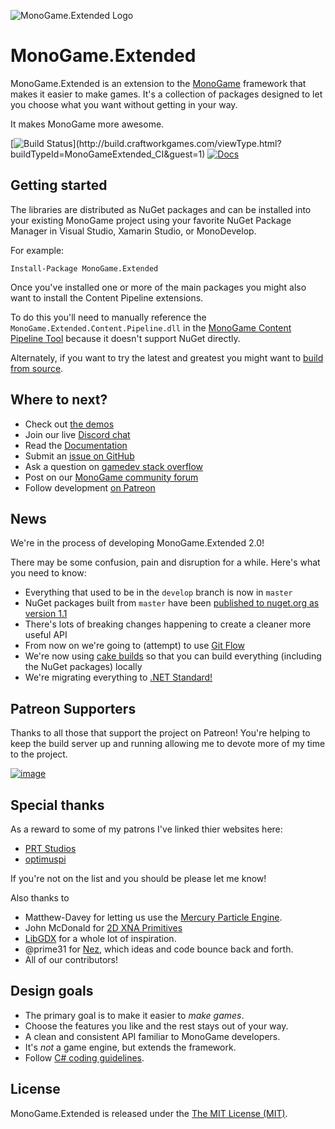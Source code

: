 ![MonoGame.Extended Logo](https://raw.githubusercontent.com/craftworkgames/MonoGame.Extended/master/Logos/logo-banner-800.png)

# MonoGame.Extended

MonoGame.Extended is an extension to the [MonoGame](http://www.monogame.net/) framework that makes it easier to make games. It's a collection of packages designed to let you choose what you want without getting in your way.

It makes MonoGame more awesome.

[![Build Status](http://build.craftworkgames.com/app/rest/builds/buildType:(id:MonoGameExtended_Build)/statusIcon)](http://build.craftworkgames.com/viewType.html?buildTypeId=MonoGameExtended_CI&guest=1) [![Docs](https://img.shields.io/badge/docs-latest-brightgreen.svg?style=flat)](http://docs.monogameextended.net/)

## Getting started

The libraries are distributed as NuGet packages and can be installed into your existing MonoGame project using your favorite NuGet Package Manager in Visual Studio, Xamarin Studio, or MonoDevelop. 

For example:

    Install-Package MonoGame.Extended

Once you've installed one or more of the main packages you might also want to install the Content Pipeline extensions.

To do this you'll need to manually reference the `MonoGame.Extended.Content.Pipeline.dll` in the [MonoGame Content Pipeline Tool](http://docs.monogameextended.net/Installation/#referencing-the-content-pipeline-extension) because it doesn't support NuGet directly.

Alternately, if you want to try the latest and greatest you might want to [build from source](http://docs.monogameextended.net/Development/Building-from-Source/).

## Where to next?

 - Check out [the demos](https://github.com/craftworkgames/MonoGame.Extended/tree/develop/Source/Demos)
 - Join our live [Discord chat](https://discord.gg/xPUEkj9)
 - Read the [Documentation](http://docs.monogameextended.net/)
 - Submit an [issue on GitHub](https://github.com/craftworkgames/MonoGame.Extended/issues)
 - Ask a question on [gamedev stack overflow](http://gamedev.stackexchange.com/questions/tagged/monogame-extended)
 - Post on our [MonoGame community forum](http://community.monogame.net/category/extended)
 - Follow development [on Patreon](https://www.patreon.com/craftworkgames)
 
## News

We're in the process of developing MonoGame.Extended 2.0! 

There may be some confusion, pain and disruption for a while. Here's what you need to know:
 
 - Everything that used to be in the `develop` branch is now in `master`
 - NuGet packages built from `master` have been [published to nuget.org as version 1.1](https://www.nuget.org/packages?q=monogame.extended)
 - There's lots of breaking changes happening to create a cleaner more useful API
 - From now on we're going to (attempt) to use [Git Flow](https://gitversion.readthedocs.io/en/latest/git-branching-strategies/gitflow/)
 - We're now using [cake builds](https://cakebuild.net/) so that you can build everything (including the NuGet packages) locally
 - We're migrating everything to [.NET Standard!](https://www.patreon.com/posts/one-library-to-18916187)

## Patreon Supporters

Thanks to all those that support the project on Patreon! You're helping to keep the build server up and running allowing me to devote more of my time to the project.

[![image](https://cloud.githubusercontent.com/assets/3201643/17462536/f5608898-5cf3-11e6-8e81-47d6594a8d9c.png)](https://www.patreon.com/craftworkgames)

## Special thanks

As a reward to some of my patrons I've linked thier websites here:
 - [PRT Studios](http://prt-studios.com/)
 - [optimuspi](http://www.optimuspi.com/)
 
If you're not on the list and you should be please let me know!

Also thanks to

 - Matthew-Davey for letting us use the [Mercury Particle Engine](https://github.com/Matthew-Davey/mercury-particle-engine).
 - John McDonald for [2D XNA Primitives](https://bitbucket.org/C3/2d-xna-primitives/wiki/Home)
 - [LibGDX](https://libgdx.badlogicgames.com) for a whole lot of inspiration.
 - @prime31 for [Nez](https://github.com/prime31/Nez), which ideas and code bounce back and forth.
 - All of our contributors!

## Design goals

 - The primary goal is to make it easier to *make games*.
 - Choose the features you like and the rest stays out of your way.
 - A clean and consistent API familiar to MonoGame developers.
 - It's *not* a game engine, but extends the framework.
 - Follow [C# coding guidelines](https://msdn.microsoft.com/en-us/library/ms229002(v=vs.110).aspx).

## License

MonoGame.Extended is released under the [The MIT License (MIT)](https://github.com/craftworkgames/MonoGame.Extended/blob/master/LICENSE).
